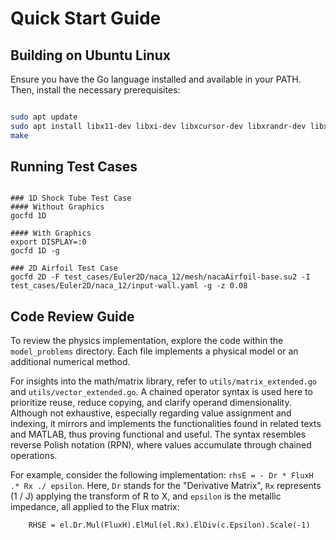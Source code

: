 
# Quick Start Guide


## Building on Ubuntu Linux
Ensure you have the Go language installed and available in your PATH. Then, install the necessary prerequisites:
```bash

sudo apt update
sudo apt install libx11-dev libxi-dev libxcursor-dev libxrandr-dev libxinerama-dev mesa-common-dev libgl1-mesa-dev libxxf86vm-dev
make
```

## Running Test Cases
```

### 1D Shock Tube Test Case
#### Without Graphics
gocfd 1D

#### With Graphics
export DISPLAY=:0
gocfd 1D -g

### 2D Airfoil Test Case
gocfd 2D -F test_cases/Euler2D/naca_12/mesh/nacaAirfoil-base.su2 -I test_cases/Euler2D/naca_12/input-wall.yaml -g -z 0.08
```

## Code Review Guide

To review the physics implementation, explore the code within the `model_problems` directory. Each file implements a physical model or an additional numerical method.

For insights into the math/matrix library, refer to `utils/matrix_extended.go` and `utils/vector_extended.go`. A chained operator syntax is used here to prioritize reuse, reduce copying, and clarify operand dimensionality. Although not exhaustive, especially regarding value assignment and indexing, it mirrors and implements the functionalities found in related texts and MATLAB, thus proving functional and useful. The syntax resembles reverse Polish notation (RPN), where values accumulate through chained operations.

For example, consider the following implementation:
```rhsE = - Dr * FluxH .* Rx ./ epsilon```. Here, `Dr` stands for the "Derivative Matrix", `Rx` represents (1 / J) applying the transform of R to X, and `epsilon` is the metallic impedance, all applied to the Flux matrix:
```
	RHSE = el.Dr.Mul(FluxH).ElMul(el.Rx).ElDiv(c.Epsilon).Scale(-1)
```
